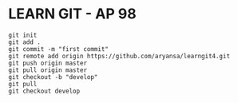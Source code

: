 # LEARN GIT - AP 98
`git init`
<br>
`git add .`<br>
`git commit -m "first commit"`
<br>
`git remote add origin https://github.com/aryansa/learngit4.git`
<br>
`git push origin master`
<br>
`git pull origin master`
<br>
`git checkout -b "develop"`
<br>
`git pull`
<br>
`git checkout develop`
